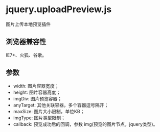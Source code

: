 # jquery.uploadPreview.js
图片上传本地预览插件

## 浏览器兼容性
IE7+、火狐、谷歌。

## 参数
+ width: 图片容器宽度；
+ height: 图片容器高度；
+ imgDiv: 图片预览容器；
+ anyTarget: 其他关联容器，多个容器逗号隔开；
+ maxSize: 图片大小限制，单位KB；
+ imgType: 图片类型限制；
+ callback: 预览成功后的回调，参数 img(预览的图片节点，jquery类型)。
